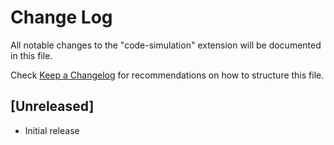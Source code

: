 # Change Log

All notable changes to the "code-simulation" extension will be documented in this file.

Check [Keep a Changelog](http://keepachangelog.com/) for recommendations on how to structure this file.

## [Unreleased]

- Initial release